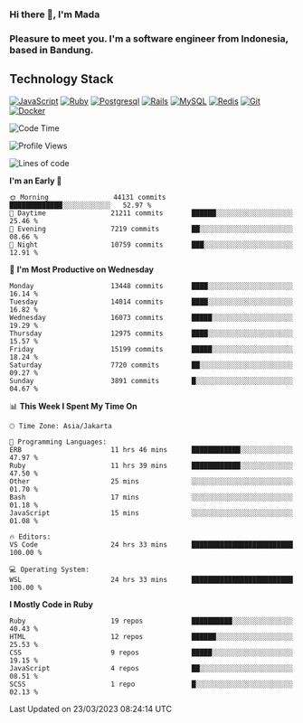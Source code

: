 ### Hi there 👋, I'm Mada
### Pleasure to meet you. I'm a software engineer from Indonesia, based in Bandung.

## Technology Stack

[![JavaScript](https://img.shields.io/badge/-JavaScript-%23F7DF1C?style=flat-square&logo=javascript&logoColor=000000&labelColor=%23F7DF1C&color=%23FFCE5A)](https://www.javascript.com/)
[![Ruby](https://img.shields.io/badge/Ruby-CC342D?style=flat-square&logo=ruby&logoColor=white)](https://www.ruby-lang.org/en/)
[![Postgresql](https://img.shields.io/badge/PostgreSQL-316192?style=flat-square&logo=postgresql&logoColor=ffffff)](https://www.postgresql.org/)
[![Rails](https://img.shields.io/badge/Ruby_on_Rails-CC0000?style=flat-square&logo=ruby-on-rails&logoColor=white)](https://rubyonrails.org/)
[![MySQL](https://img.shields.io/badge/-MySQL-4479A1?style=flat-square&logo=MySQL&logoColor=ffffff)](https://www.mysql.com/)
[![Redis](https://img.shields.io/badge/-Redis-DC382D?style=flat-square&logo=Redis&logoColor=ffffff)](https://redis.io/)
[![Git](https://img.shields.io/badge/-Git-%23F05032?style=flat-square&logo=git&logoColor=%23ffffff)](https://git-scm.com/)
[![Docker](https://img.shields.io/badge/-Docker-2496ED?style=flat-square&logo=docker&logoColor=ffffff)](https://www.docker.com/)
<!--
**madaarya/madaarya** is a ✨ _special_ ✨ repository because its `README.md` (this file) appears on your GitHub profile.

Here are some ideas to get you started:

- 🔭 I’m currently working on ...
- 🌱 I’m currently learning ...
- 👯 I’m looking to collaborate on ...
- 🤔 I’m looking for help with ...
- 💬 Ask me about ...
- 📫 How to reach me: ...
- 😄 Pronouns: ...
- ⚡ Fun fact: ...
-->
<!--START_SECTION:waka-->
![Code Time](http://img.shields.io/badge/Code%20Time-5%2C274%20hrs%2031%20mins-blue)

![Profile Views](http://img.shields.io/badge/Profile%20Views-0-blue)

![Lines of code](https://img.shields.io/badge/From%20Hello%20World%20I%27ve%20Written-33.2%20million%20lines%20of%20code-blue)

**I'm an Early 🐤** 

```text
🌞 Morning                44131 commits       █████████████░░░░░░░░░░░░   52.97 % 
🌆 Daytime                21211 commits       ██████░░░░░░░░░░░░░░░░░░░   25.46 % 
🌃 Evening                7219 commits        ██░░░░░░░░░░░░░░░░░░░░░░░   08.66 % 
🌙 Night                  10759 commits       ███░░░░░░░░░░░░░░░░░░░░░░   12.91 % 
```
📅 **I'm Most Productive on Wednesday** 

```text
Monday                   13448 commits       ████░░░░░░░░░░░░░░░░░░░░░   16.14 % 
Tuesday                  14014 commits       ████░░░░░░░░░░░░░░░░░░░░░   16.82 % 
Wednesday                16073 commits       █████░░░░░░░░░░░░░░░░░░░░   19.29 % 
Thursday                 12975 commits       ████░░░░░░░░░░░░░░░░░░░░░   15.57 % 
Friday                   15199 commits       █████░░░░░░░░░░░░░░░░░░░░   18.24 % 
Saturday                 7720 commits        ██░░░░░░░░░░░░░░░░░░░░░░░   09.27 % 
Sunday                   3891 commits        █░░░░░░░░░░░░░░░░░░░░░░░░   04.67 % 
```


📊 **This Week I Spent My Time On** 

```text
🕑︎ Time Zone: Asia/Jakarta

💬 Programming Languages: 
ERB                      11 hrs 46 mins      ████████████░░░░░░░░░░░░░   47.97 % 
Ruby                     11 hrs 39 mins      ████████████░░░░░░░░░░░░░   47.50 % 
Other                    25 mins             ░░░░░░░░░░░░░░░░░░░░░░░░░   01.70 % 
Bash                     17 mins             ░░░░░░░░░░░░░░░░░░░░░░░░░   01.18 % 
JavaScript               15 mins             ░░░░░░░░░░░░░░░░░░░░░░░░░   01.08 % 

🔥 Editors: 
VS Code                  24 hrs 33 mins      █████████████████████████   100.00 % 

💻 Operating System: 
WSL                      24 hrs 33 mins      █████████████████████████   100.00 % 
```

**I Mostly Code in Ruby** 

```text
Ruby                     19 repos            ██████████░░░░░░░░░░░░░░░   40.43 % 
HTML                     12 repos            ██████░░░░░░░░░░░░░░░░░░░   25.53 % 
CSS                      9 repos             █████░░░░░░░░░░░░░░░░░░░░   19.15 % 
JavaScript               4 repos             ██░░░░░░░░░░░░░░░░░░░░░░░   08.51 % 
SCSS                     1 repo              █░░░░░░░░░░░░░░░░░░░░░░░░   02.13 % 
```




 Last Updated on 23/03/2023 08:24:14 UTC
<!--END_SECTION:waka-->
